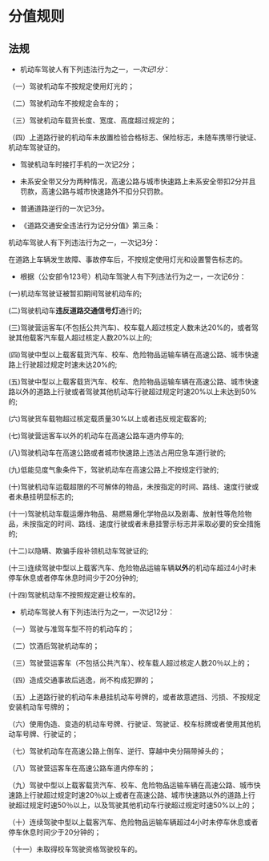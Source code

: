 # 分值规则

## 法规

* 机动车驾驶人有下列违法行为之一，*一次记1分*：

（一）驾驶机动车不按规定使用灯光的；

（二）驾驶机动车不按规定会车的；

（三）驾驶机动车载货长度、宽度、高度超过规定的；

（四）上道路行驶的机动车未放置检验合格标志、保险标志，未随车携带行驶证、机动车驾驶证的。

* 驾驶机动车时接打手机的一次记2分；

* 未系安全带又分为两种情况，高速公路与城市快速路上未系安全带扣2分并且罚款，高速公路与城市快速路外不扣分只罚款。

* 普通道路逆行的一次记3分。

* 《道路交通安全违法行为记分分值》第三条：

机动车驾驶人有下列违法行为之一，一次记3分：

在道路上车辆发生故障、事故停车后，不按规定使用灯光和设置警告标志的。

* 根据（公安部令123号）机动车驾驶人有下列违法行为之一，一次记6分：

(一)机动车驾驶证被暂扣期间驾驶机动车的;

(二)驾驶机动车**违反道路交通信号灯**通行的;

(三)驾驶营运客车(不包括公共汽车)、校车载人超过核定人数未达20%的，或者驾驶其他载客汽车载人超过核定人数20%以上的;

(四)驾驶中型以上载客载货汽车、校车、危险物品运输车辆在高速公路、城市快速路上行驶超过规定时速未达20%的;

(五)驾驶中型以上载客载货汽车、校车、危险物品运输车辆在高速公路、城市快速路以外的道路上行驶或者驾驶其他机动车行驶超过规定时速20%以上未达到50%的;

(六)驾驶货车载物超过核定载质量30%以上或者违反规定载客的;

(七)驾驶营运客车以外的机动车在高速公路车道内停车的;

(八)驾驶机动车在高速公路或者城市快速路上违法占用应急车道行驶的;

(九)低能见度气象条件下，驾驶机动车在高速公路上不按规定行驶的;

(十)驾驶机动车运载超限的不可解体的物品，未按指定的时间、路线、速度行驶或者未悬挂明显标志的;

(十一)驾驶机动车载运爆炸物品、易燃易爆化学物品以及剧毒、放射性等危险物品，未按指定的时间、路线、速度行驶或者未悬挂警示标志并采取必要的安全措施的;

(十二)以隐瞒、欺骗手段补领机动车驾驶证的;

(十三)连续驾驶中型以上载客汽车、危险物品运输车辆**以外**的机动车超过4小时未停车休息或者停车休息时间少于20分钟的;

(十四)驾驶机动车不按照规定避让校车的。

* 机动车驾驶人有下列违法行为之一，一次记12分：

（一）驾驶与准驾车型不符的机动车的；

（二）饮酒后驾驶机动车的；

（三）驾驶营运客车（不包括公共汽车）、校车载人超过核定人数20％以上的；

（四）造成交通事故后逃逸，尚不构成犯罪的；

（五）上道路行驶的机动车未悬挂机动车号牌的，或者故意遮挡、污损、不按规定安装机动车号牌的；

（六）使用伪造、变造的机动车号牌、行驶证、驾驶证、校车标牌或者使用其他机动车号牌、行驶证的；

（七）驾驶机动车在高速公路上倒车、逆行、穿越中央分隔带掉头的；

（八）驾驶营运客车在高速公路车道内停车的；

（九）驾驶中型以上载客载货汽车、校车、危险物品运输车辆在高速公路、城市快速路上行驶超过规定时速20％以上或者在高速公路、城市快速路以外的道路上行驶超过规定时速50％以上，以及驾驶其他机动车行驶超过规定时速50%以上的；

（十）连续驾驶中型以上载客汽车、危险物品运输车辆超过4小时未停车休息或者停车休息时间少于20分钟的；

（十一）未取得校车驾驶资格驾驶校车的。
